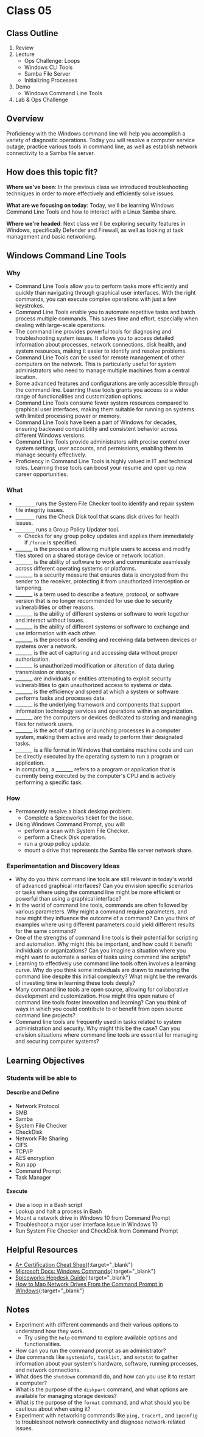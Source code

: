# Class 05

## Class Outline

1. Review
1. Lecture
    - Ops Challenge: Loops
    - Windows CLI Tools
    - Samba File Server
    - Initializing Processes
1. Demo
    - Windows Command Line Tools
1. Lab & Ops Challenge

## Overview

Proficiency with the Windows command line will help you accomplish a variety of diagnostic operations. Today you will resolve a computer service outage, practice various tools in command line, as well as establish network connectivity to a Samba file server.

## How does this topic fit?

**Where we've been**:
In the previous class we introduced troubleshooting techniques in order to more effectively and efficiently solve issues.

**What are we focusing on today**:
Today, we'll be learning Windows Command Line Tools and how to interact with a Linux Samba share.

**Where we're headed**:
Next class we'll be exploring security features in Windows, specifically Defender and Firewall, as well as looking at task management and basic networking.

## Windows Command Line Tools

### Why
- Command Line Tools allow you to perform tasks more efficiently and quickly than navigating through graphical user interfaces. With the right commands, you can execute complex operations with just a few keystrokes.
- Command Line Tools enable you to automate repetitive tasks and batch process multiple commands. This saves time and effort, especially when dealing with large-scale operations.
- The command line provides powerful tools for diagnosing and troubleshooting system issues. It allows you to access detailed information about processes, network connections, disk health, and system resources, making it easier to identify and resolve problems.
- Command Line Tools can be used for remote management of other computers on the network. This is particularly useful for system administrators who need to manage multiple machines from a central location.
- Some advanced features and configurations are only accessible through the command line. Learning these tools grants you access to a wider range of functionalities and customization options.
- Command Line Tools consume fewer system resources compared to graphical user interfaces, making them suitable for running on systems with limited processing power or memory.
- Command Line Tools have been a part of Windows for decades, ensuring backward compatibility and consistent behavior across different Windows versions.
- Command Line Tools provide administrators with precise control over system settings, user accounts, and permissions, enabling them to manage security effectively.
- Proficiency in Command Line Tools is highly valued in IT and technical roles. Learning these tools can boost your resume and open up new career opportunities.

### What
- `_______` runs the System File Checker tool to identify and repair system file integrity issues.
- `_______` runs the Check Disk tool that scans disk drives for health issues.
- `_______` runs a Group Policy Updater tool.
  - Checks for any group policy updates and applies them immediately if `/force` is specified.
- _______ is the process of allowing multiple users to access and modify files stored on a shared storage device or network location.
- _______ is the ability of software to work and communicate seamlessly across different operating systems or platforms.
- _______ is a security measure that ensures data is encrypted from the sender to the receiver, protecting it from unauthorized interception or tampering.
- _______ is a term used to describe a feature, protocol, or software version that is no longer recommended for use due to security vulnerabilities or other reasons.
- _______ is the ability of different systems or software to work together and interact without issues.
- _______ is the ability of different systems or software to exchange and use information with each other.
- _______ is the process of sending and receiving data between devices or systems over a network.
- _______ is the act of capturing and accessing data without proper authorization.
- _______ is unauthorized modification or alteration of data during transmission or storage.
- _______ are individuals or entities attempting to exploit security vulnerabilities to gain unauthorized access to systems or data.
- _______ is the efficiency and speed at which a system or software performs tasks and processes data.
- _______ is the underlying framework and components that support information technology services and operations within an organization.
- _______ are the computers or devices dedicated to storing and managing files for network users.
- _______ is the act of starting or launching processes in a computer system, making them active and ready to perform their designated tasks.
- _______ is a file format in Windows that contains machine code and can be directly executed by the operating system to run a program or application.
- In computing, a _______ refers to a program or application that is currently being executed by the computer's CPU and is actively performing a specific task.

### How
- Permanently resolve a black desktop problem.
  - Complete a Spiceworks ticket for the issue.
- Using Windows Command Prompt, you will:
  - perform a scan with System File Checker.
  - perform a Check Disk operation.
  - run a group policy update.
  - mount a drive that represents the Samba file server network share.

### Experimentation and Discovery Ideas
- Why do you think command line tools are still relevant in today's world of advanced graphical interfaces? Can you envision specific scenarios or tasks where using the command line might be more efficient or powerful than using a graphical interface?
- In the world of command line tools, commands are often followed by various parameters. Why might a command require parameters, and how might they influence the outcome of a command? Can you think of examples where using different parameters could yield different results for the same command?
- One of the strengths of command line tools is their potential for scripting and automation. Why might this be important, and how could it benefit individuals or organizations? Can you imagine a situation where you might want to automate a series of tasks using command line scripts?
- Learning to effectively use command line tools often involves a learning curve. Why do you think some individuals are drawn to mastering the command line despite this initial complexity? What might be the rewards of investing time in learning these tools deeply?
- Many command line tools are open source, allowing for collaborative development and customization. How might this open nature of command line tools foster innovation and learning? Can you think of ways in which you could contribute to or benefit from open source command line projects?
- Command line tools are frequently used in tasks related to system administration and security. Why might this be the case? Can you envision situations where command line tools are essential for managing and securing computer systems?

## Learning Objectives

### Students will be able to

#### Describe and Define

- Network Protocol
- SMB
- Samba
- System File Checker
- CheckDisk
- Network File Sharing
- CIFS
- TCP/IP
- AES encryption
- Run app
- Command Prompt
- Task Manager

#### Execute

- Use a loop in a Bash script
- Lookup and halt a process in Bash
- Mount a network drive in Windows 10 from Command Prompt
- Troubleshoot a major user interface issue in Windows 10
- Run System File Checker and CheckDisk from Command Prompt

## Helpful Resources

- [A+ Certification Cheat Sheet](https://gcit.enschool.org/ourpages/auto/2017/8/2/56105037/220%20901%20Cheat%20Sheet%202017.pdf){:target="_blank"}
- [Microsoft Docs: Windows Commands](https://docs.microsoft.com/en-us/windows-server/administration/windows-commands/windows-commands#s){:target="_blank"}
- [Spiceworks Hepdesk Guide](https://community.spiceworks.com/support/help-desk-cloud-edition/start){:target="_blank"}
- [How to Map Network Drives From the Command Prompt in Windows](https://www.howtogeek.com/118452/how-to-map-network-drives-from-the-command-prompt-in-windows/){:target="_blank"}

## Notes

- Experiment with different commands and their various options to understand how they work.
  - Try using the `help` command to explore available options and functionalities.
- How can you run the command prompt as an administrator?
- Use commands like `systeminfo,` `tasklist,` and `netstat` to gather information about your system's hardware, software, running processes, and network connections.
- What does the `shutdown` command do, and how can you use it to restart a computer?
- What is the purpose of the `diskpart` command, and what options are available for managing storage devices?
- What is the purpose of the `format` command, and what should you be cautious about when using it?
- Experiment with networking commands like `ping,` `tracert,` and `ipconfig` to troubleshoot network connectivity and diagnose network-related issues.
